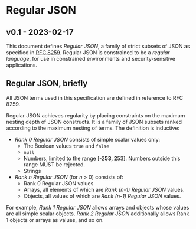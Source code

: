 # Regular JSON
## v0.1 - 2023-02-17

This document defines *Regular JSON*, a family of strict subsets of JSON as
specified in [RFC 8259](https://www.rfc-editor.org/rfc/rfc8259.html). Regular
JSON is constrained to be a *regular language*, for use in constrained
environments and security-sensitive applications.

## Regular JSON, briefly

All JSON terms used in this specification are defined in reference to RFC 8259.

Regular JSON achieves regularity by placing constraints on the maximum nesting
depth of JSON constructs. It is a family of JSON subsets ranked according to
the maximum nesting of terms. The definition is inductive:

 * _Rank 0 Regular JSON_ consists of simple scalar values only:
    - The Boolean values `true` and `false`
    - `null`
    - Numbers, limited to the range [-2**53, 2**53]. Numbers outside this range
      MUST be rejected.
    - Strings
 * _Rank n Regular JSON_ (for *n* > 0) consists of:
    - Rank 0 Regular JSON values
    - Arrays, all elements of which are *Rank (n-1) Regular JSON* values.
    - Objects, all values of which are *Rank (n-1) Regular JSON* values.

For example, *Rank 1 Regular JSON* allows arrays and objects whose values are
all simple scalar objects. *Rank 2 Regular JSON* additionally allows Rank 1
objects or arrays as values, and so on.
